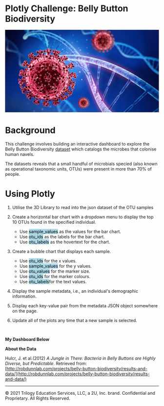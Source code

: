 # **Plotly Challenge: Belly Button Biodiversity**
![](images/image.png)

# Background
This challenge involves building an interactive dashboard to explore the Belly Button Biodiversity <a href="data/samples.json">dataset</a> which catalogs the microbes that colonise human navels.

The datasets reveals that a small handful of microbials specied (also known as operational taxonomic units, OTUs) were present in more than 70% of people.
<br>

# Using Plotly 

1. Utilise the 3D Library to read into the json dataset of the OTU samples

2. Create a horizontal bar chart with a dropdown menu to display the top 10 OTUs found in the specified individual.
    * Use <mark style="background-color: lightblue">sample_values</mark> as the values for the bar chart.
    * Use <mark style="background-color: lightblue">otu_ids</mark> as the labels for the bar chart.
    * Use <mark style="background-color: lightblue">otu_labels</mark> as the hovertext for the chart.

3. Create a bubble chart that displays each sample.
    * Use <mark style="background-color: lightblue">otu_ids</mark> for the x values.
    * Use <mark style="background-color: lightblue">sample_values</mark> for the y values.
    * Use <mark style="background-color: lightblue">otu_values</mark> for the marker size.
    * Use <mark style="background-color: lightblue">otu_ids</mark> for the marker colours.
    * Use <mark style="background-color: lightblue">otu_labels</mark>for the text values.

4. Display the sample metadata, i.e., an individual's demographic information.

5. Display each key-value pair from the metadata JSON object somewhere on the page.

6. Update all of the plots any time that a new sample is selected.
<br>

 **My Dashboard Below**
<br>

 **About the Data**

 Hulcr, J. et al.(2012) _A Jungle in There: Bacteria in Belly Buttons are Highly Diverse, but Predictable_. Retrieved from: [http://robdunnlab.com/projects/belly-button-biodiversity/results-and-data/](http://robdunnlab.com/projects/belly-button-biodiversity/results-and-data/)

- - -

© 2021 Trilogy Education Services, LLC, a 2U, Inc. brand. Confidential and Proprietary. All Rights Reserved.
 
